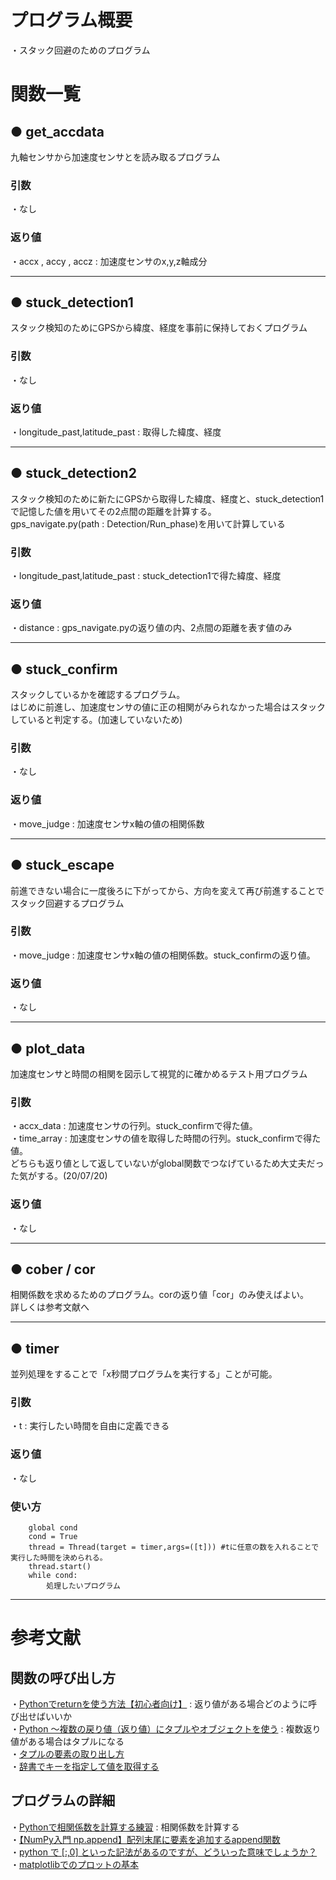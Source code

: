 # プログラム概要
・スタック回避のためのプログラム

# 関数一覧
## ● get_accdata
九軸センサから加速度センサとを読み取るプログラム
### 引数
・なし
### 返り値
・accx , accy , accz : 加速度センサのx,y,z軸成分 <br>

***

## ● stuck_detection1
スタック検知のためにGPSから緯度、経度を事前に保持しておくプログラム
### 引数
・なし
### 返り値
・longitude_past,latitude_past : 取得した緯度、経度

***

## ● stuck_detection2
スタック検知のために新たにGPSから取得した緯度、経度と、stuck_detection1で記憶した値を用いてその2点間の距離を計算する。<br>
gps_navigate.py(path : Detection/Run_phase)を用いて計算している
### 引数
・longitude_past,latitude_past : stuck_detection1で得た緯度、経度
### 返り値
・distance : gps_navigate.pyの返り値の内、2点間の距離を表す値のみ

***

## ● stuck_confirm
スタックしているかを確認するプログラム。<br> 
はじめに前進し、加速度センサの値に正の相関がみられなかった場合はスタックしていると判定する。(加速していないため)
### 引数
・なし
### 返り値
・move_judge : 加速度センサx軸の値の相関係数

***

## ● stuck_escape
前進できない場合に一度後ろに下がってから、方向を変えて再び前進することでスタック回避するプログラム
### 引数
・move_judge : 加速度センサx軸の値の相関係数。stuck_confirmの返り値。
### 返り値
・なし

***

## ● plot_data
加速度センサと時間の相関を図示して視覚的に確かめるテスト用プログラム
### 引数
・accx_data : 加速度センサの行列。stuck_confirmで得た値。<br> 
・time_array : 加速度センサの値を取得した時間の行列。stuck_confirmで得た値。<br> 
どちらも返り値として返していないがglobal関数でつなげているため大丈夫だった気がする。(20/07/20)
### 返り値
・なし

***

## ● cober / cor
相関係数を求めるためのプログラム。corの返り値「cor」のみ使えばよい。<br> 
詳しくは参考文献へ

***
## ● timer
並列処理をすることで「x秒間プログラムを実行する」ことが可能。
### 引数
・t : 実行したい時間を自由に定義できる
### 返り値
・なし
### 使い方
```
    global cond
    cond = True
    thread = Thread(target = timer,args=([t])) #tに任意の数を入れることで実行した時間を決められる。
    thread.start()
    while cond:
        処理したいプログラム
```

***

# 参考文献
## 関数の呼び出し方
・[Pythonでreturnを使う方法【初心者向け】](https://techacademy.jp/magazine/18886) : 返り値がある場合どのように呼び出せばいいか <br> 
・[Python 〜複数の戻り値（返り値）にタプルやオブジェクトを使う](https://itstudio.co/2019/06/05/9313/) : 複数返り値がある場合はタプルになる <br> 
・[タプルの要素の取り出し方](https://www.javadrive.jp/python/tuple/index2.html) <br> 
・[辞書でキーを指定して値を取得する](https://www.javadrive.jp/python/dictionary/index2.html) <br>
## プログラムの詳細
・[Pythonで相関係数を計算する練習](https://qiita.com/FujiedaTaro/items/f06e3d49c319b26322eb) : 相関係数を計算する <br>
・[【NumPy入門 np.append】配列末尾に要素を追加するappend関数](https://www.sejuku.net/blog/68941)<br>
・[python で [:,0] といった記法があるのですが、どういった意味でしょうか？](https://teratail.com/questions/13705)<br>
・[matplotlibでのプロットの基本](https://qiita.com/KntKnk0328/items/5ef40d9e77308dd0d0a4)<br>
